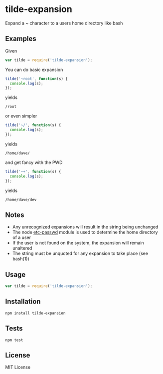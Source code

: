 tilde-expansion
===============

Expand a ~ character to a users home directory like bash

Examples
--------

Given

``` js
var tilde = require('tilde-expansion');
```

You can do basic expansion

``` js
tilde('~root', function(s) {
  console.log(s);
});
```

yields

```
/root
```

or even simpler

``` js
tilde('~/', function(s) {
  console.log(s);
});
```

yields

```
/home/dave/
```

and get fancy with the PWD

``` js
tilde('~+', function(s) {
  console.log(s);
});
```

yields

```
/home/dave/dev
```

Notes
-----

- Any unrecognized expansions will result in the string being unchanged
- The node [etc-passwd](https://github.com/bahamas10/node-etc-passwd) module is
  used to determine the home directory of a user
- If the user is not found on the system, the expansion will remain unaltered
- The string must be unquoted for any expansion to take place (see bash(1))

Usage
-----

``` js
var tilde = require('tilde-expansion');
```

Installation
------------

    npm install tilde-expansion

Tests
-----

    npm test

License
-------

MIT License
